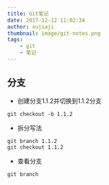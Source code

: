 ```yaml
---
title: Git笔记
date: 2017-12-12 11:02:34
author: xujiaji
thumbnail: image/git-notes.png
tags:
    - git
    - 笔记
---
```


## 分支
- 创建分支1.1.2并切换到1.1.2分支
``` git
git checkout -b 1.1.2
```
- 拆分写法
``` git
git branch 1.1.2
git checkout 1.1.2
```
- 查看分支
``` git
git branch
```
